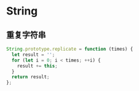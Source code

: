# String

## 重复字符串

```js
String.prototype.replicate = function (times) {
  let result = '';
  for (let i = 0; i < times; ++i) {
    result += this;
  }
  return result;
};
```
